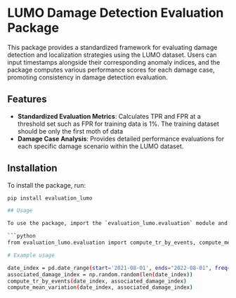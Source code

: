 # LUMO Damage Detection Evaluation Package

This package provides a standardized framework for evaluating damage detection and localization strategies using the LUMO dataset. Users can input timestamps alongside their corresponding anomaly indices, and the package computes various performance scores for each damage case, promoting consistency in damage detection evaluation.

## Features

- **Standardized Evaluation Metrics**: Calculates TPR and FPR at a threshold set such as FPR for training data is 1%.
The training dataset should be only the first moth of data
- **Damage Case Analysis**: Provides detailed performance evaluations for each specific damage scenario within the LUMO dataset.


## Installation

To install the package, run:

```bash
pip install evaluation_lumo

## Usage

To use the package, import the `evaluation_lumo.evaluation` module and call the `compute_tr_by_events` function or `compute_mean_variation` function.

```python
from evaluation_lumo.evaluation import compute_tr_by_events, compute_mean_variation

# Example usage

date_index = pd.date_range(start='2021-08-01', ends="2022-08-01", freq='10T')
associated_damage_index = np.random.random(len(date_index))
compute_tr_by_events(date_index, associated_damage_index)
compute_mean_variation(date_index, associated_damage_index)
```
